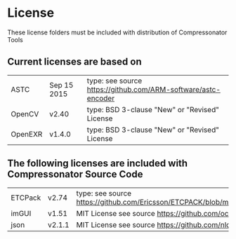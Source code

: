 # License
These license folders must be included with distribution of Compressonator Tools

## Current licenses are based on
|          |               |                                                               |
| -------- | ------------- | ------------------------------------------------------------- |
| ASTC     | Sep 15 2015   | type: see source https://github.com/ARM-software/astc-encoder |
| OpenCV   | v2.40         | type: BSD 3-clause "New" or "Revised" License                 |
| OpenEXR  | v1.4.0        | type: BSD 3-clause "New" or "Revised" License                 |

## The following licenses are included with Compressonator Source Code 
|          |               |                                                                              |
| -------- | ------------- | ---------------------------------------------------------------------------- |
| ETCPack  | v2.74         | type: see source https://github.com/Ericsson/ETCPACK/blob/master/licence.txt |
| imGUI    | v1.51         | MIT License  see source  https://github.com/ocornut/imgui                    |
| json	   | v2.1.1        | MIT License  see source https://github.com/nlohmann/json                     |
